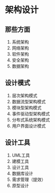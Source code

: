 # 架构设计

## 那些方面

1. 系统架构
2. 网络架构
3. 软件架构
4. 安全架构
5. 数据架构

## 设计模式

1. 层次架构模式
2. 数据流型架构模式
3. 模块型架构模式
4. 事件驱动型架构模式
5. 分布式系统架构模式
6. 用户界面设计模式

## 设计工具

1. UML工具
2. 建模工具
3. 设计工具
4. 数据库设计
5. 需求管理（提效）
6. 原型设计

